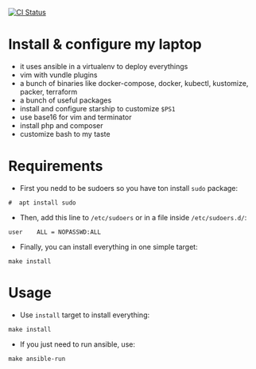[![CI Status](https://github.com/nierdz/tools/workflows/CI/badge.svg?branch=master)](https://github.com/nierdz/tools/actions?query=workflow%3ACI)

# Install & configure my laptop

 - it uses ansible in a virtualenv to deploy everythings
 - vim with vundle plugins
 - a bunch of binaries like docker-compose, docker, kubectl, kustomize, packer, terraform
 - a bunch of useful packages
 - install and configure starship to customize `$PS1`
 - use base16 for vim and terminator
 - install php and composer
 - customize bash to my taste

# Requirements

 - First you nedd to be sudoers so you have ton install `sudo` package:

 ```
 #  apt install sudo
 ```

 - Then, add this line to `/etc/sudoers` or in a file inside `/etc/sudoers.d/`:
```
user	ALL = NOPASSWD:ALL
```

 - Finally, you can install everything in one simple target:

```
make install
```

# Usage

 - Use `install` target to install everything:
```
make install
```

 - If you just need to run ansible, use:
```
make ansible-run
```
